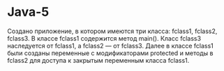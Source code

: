 # Java-5
Создано приложение, в котором имеются три класса:
fclass1, fclass2, fclass3. В классе fclass1 содержится метод main(). 
Класс fclass3 наследуется от fclass1, а fclass2 — от fclass3.
Далее в классе fclass1 были созданы переменные с модификаторами protected
и методы в fclass2 для доступа к закрытым переменным класса fclass1.
